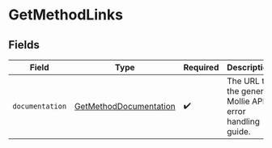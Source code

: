 # GetMethodLinks


## Fields

| Field                                                                   | Type                                                                    | Required                                                                | Description                                                             |
| ----------------------------------------------------------------------- | ----------------------------------------------------------------------- | ----------------------------------------------------------------------- | ----------------------------------------------------------------------- |
| `documentation`                                                         | [GetMethodDocumentation](../../models/errors/GetMethodDocumentation.md) | :heavy_check_mark:                                                      | The URL to the generic Mollie API error handling guide.                 |
